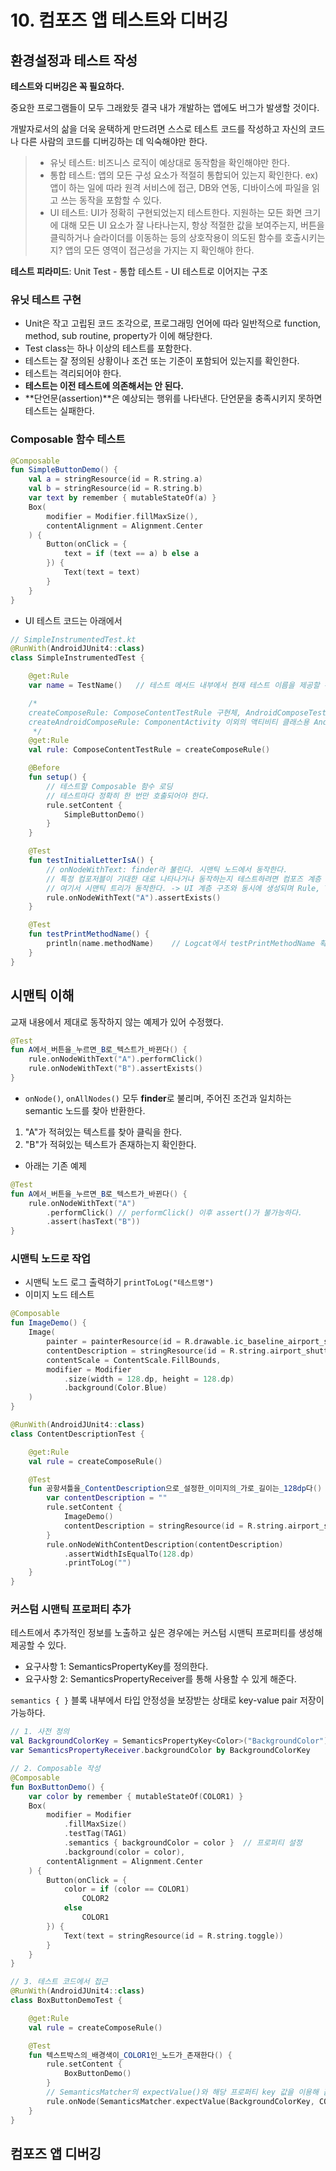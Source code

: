 # 10. 컴포즈 앱 테스트와 디버깅

## 환경설정과 테스트 작성

**테스트와 디버깅은 꼭 필요하다.**

중요한 프로그램들이 모두 그래왔듯 결국 내가 개발하는 앱에도 버그가 발생할 것이다.

개발자로서의 삶을 더욱 윤택하게 만드려면 스스로 테스트 코드를 작성하고 자신의 코드나 다른 사람의 코드를 디버깅하는 데 익숙해야만 한다.

> - 유닛 테스트: 비즈니스 로직이 예상대로 동작함을 확인해야만 한다.
> - 통합 테스트: 앱의 모든 구성 요소가 적절히 통합되어 있는지 확인한다. ex) 앱이 하는 일에 따라 원격 서비스에 접근, DB와 연동, 디바이스에 파일을 읽고 쓰는 동작을
    포함할 수 있다.
> - UI 테스트: UI가 정확히 구현되었는지 테스트한다. 지원하는 모든 화면 크기에 대해 모든 UI 요소가 잘 나타나는지, 항상 적절한 값을 보여주는지, 버튼을 클릭하거나
    슬라이더를 이동하는 등의 상호작용이 의도된 함수를 호출시키는지? 앱의 모든 영역이 접근성을 가지는 지 확인해야 한다.

**테스트 피라미드**: Unit Test - 통합 테스트 - UI 테스트로 이어지는 구조

### 유닛 테스트 구현

- Unit은 작고 고립된 코드 조각으로, 프로그래밍 언어에 따라 일반적으로 function, method, sub routine, property가 이에 해당한다.
- Test class는 하나 이상의 테스트를 포함한다.
- 테스트는 잘 정의된 상황이나 조건 또는 기준이 포함되어 있는지를 확인한다.
- 테스트는 격리되어야 한다.
- **테스트는 이전 테스트에 의존해서는 안 된다.**
- **단언문(assertion)**은 예상되는 행위를 나타낸다. 단언문을 충족시키지 못하면 테스트는 실패한다.

### Composable 함수 테스트

```kotlin
@Composable
fun SimpleButtonDemo() {
    val a = stringResource(id = R.string.a)
    val b = stringResource(id = R.string.b)
    var text by remember { mutableStateOf(a) }
    Box(
        modifier = Modifier.fillMaxSize(),
        contentAlignment = Alignment.Center
    ) {
        Button(onClick = {
            text = if (text == a) b else a
        }) {
            Text(text = text)
        }
    }
}
```

- UI 테스트 코드는 아래에서

```kotlin
// SimpleInstrumentedTest.kt
@RunWith(AndroidJUnit4::class)
class SimpleInstrumentedTest {

    @get:Rule
    var name = TestName()   // 테스트 메서드 내부에서 현재 테스트 이름을 제공할 수 있게 해준다.

    /* 
    createComposeRule: ComposeContentTestRule 구현체, AndroidComposeTestRule<ComponentActivity>
    createAndroidComposeRule: ComponentActivity 이외의 액티비티 클래스용 AndroidComposeTestRule을 생성할 수 있게 해준다.
     */
    @get:Rule
    val rule: ComposeContentTestRule = createComposeRule()

    @Before
    fun setup() {
        // 테스트할 Composable 함수 로딩
        // 테스트마다 정확히 한 번만 호출되어야 한다.
        rule.setContent {
            SimpleButtonDemo()
        }
    }

    @Test
    fun testInitialLetterIsA() {
        // onNodeWithText: finder라 불린다. 시맨틱 노드에서 동작한다.
        // 특정 컴포저블이 기대한 대로 나타나거나 동작하는지 테스트하려면 컴포즈 계층 구조의 모든 자식 사이에서 해당 컴포저블을 찾아내야 한다.
        // 여기서 시맨틱 트리가 동작한다. -> UI 계층 구조와 동시에 생성되며 Rule, Text, Action과 같은 속성을 사용해 계층 구조를 설명한다.
        rule.onNodeWithText("A").assertExists()
    }

    @Test
    fun testPrintMethodName() {
        println(name.methodName)    // Logcat에서 testPrintMethodName 확인하면 된다. 
    }
}
```

## 시맨틱 이해

교재 내용에서 제대로 동작하지 않는 예제가 있어 수정했다.

```kotlin
@Test
fun A에서_버튼을_누르면_B로_텍스트가_바뀐다() {
    rule.onNodeWithText("A").performClick()
    rule.onNodeWithText("B").assertExists()
}
```

- ```onNode()```, ```onAllNodes()``` 모두 **finder**로 불리며, 주어진 조건과 일치하는 semantic 노드를 찾아 반환한다.

1. "A"가 적혀있는 텍스트를 찾아 클릭을 한다.
2. "B"가 적혀있는 텍스트가 존재하는지 확인한다.

- 아래는 기존 예제

```kotlin
@Test
fun A에서_버튼을_누르면_B로_텍스트가_바뀐다() {
    rule.onNodeWithText("A")
        .performClick() // performClick() 이후 assert()가 불가능하다.
        .assert(hasText("B"))
}
```

### 시맨틱 노드로 작업

- 시맨틱 노드 로그 출력하기 ```printToLog("테스트명")```
- 이미지 노드 테스트

```kotlin
@Composable
fun ImageDemo() {
    Image(
        painter = painterResource(id = R.drawable.ic_baseline_airport_shuttle_24),
        contentDescription = stringResource(id = R.string.airport_shuttle),
        contentScale = ContentScale.FillBounds,
        modifier = Modifier
            .size(width = 128.dp, height = 128.dp)
            .background(Color.Blue)
    )
}
```

```kotlin
@RunWith(AndroidJUnit4::class)
class ContentDescriptionTest {

    @get:Rule
    val rule = createComposeRule()

    @Test
    fun 공항셔틀을_ContentDescription으로_설정한_이미지의_가로_길이는_128dp다() {
        var contentDescription = ""
        rule.setContent {
            ImageDemo()
            contentDescription = stringResource(id = R.string.airport_shuttle)
        }
        rule.onNodeWithContentDescription(contentDescription)
            .assertWidthIsEqualTo(128.dp)
            .printToLog("")
    }
}
```

### 커스텀 시맨틱 프로퍼티 추가

테스트에서 추가적인 정보를 노출하고 싶은 경우에는 커스텀 시맨틱 프로퍼티를 생성해 제공할 수 있다.

- 요구사항 1: SemanticsPropertyKey를 정의한다.
- 요구사항 2: SemanticsPropertyReceiver를 통해 사용할 수 있게 해준다.

```semantics { }``` 블록 내부에서 타입 안정성을 보장받는 상태로 key-value pair 저장이 가능하다.

```kotlin
// 1. 사전 정의
val BackgroundColorKey = SemanticsPropertyKey<Color>("BackgroundColor")
var SemanticsPropertyReceiver.backgroundColor by BackgroundColorKey

// 2. Composable 작성
@Composable
fun BoxButtonDemo() {
    var color by remember { mutableStateOf(COLOR1) }
    Box(
        modifier = Modifier
            .fillMaxSize()
            .testTag(TAG1)
            .semantics { backgroundColor = color }  // 프로퍼티 설정
            .background(color = color),
        contentAlignment = Alignment.Center
    ) {
        Button(onClick = {
            color = if (color == COLOR1)
                COLOR2
            else
                COLOR1
        }) {
            Text(text = stringResource(id = R.string.toggle))
        }
    }
}
```

```kotlin
// 3. 테스트 코드에서 접근
@RunWith(AndroidJUnit4::class)
class BoxButtonDemoTest {

    @get:Rule
    val rule = createComposeRule()

    @Test
    fun 텍스트박스의_배경색이_COLOR1인_노드가_존재한다() {
        rule.setContent {
            BoxButtonDemo()
        }
        // SemanticsMatcher의 expectValue()와 해당 프로퍼티 key 값을 이용해 값이 동일한지 확인한다.
        rule.onNode(SemanticsMatcher.expectValue(BackgroundColorKey, COLOR1)).assertExists()    // equals가 아닌 일치하는 Node가 있는지 존재 유무를 따짐
    }
}
```

## 컴포즈 앱 디버깅
